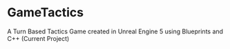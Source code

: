 # GameTactics

A Turn Based Tactics Game created in Unreal Engine 5 using Blueprints and C++
(Current Project)
